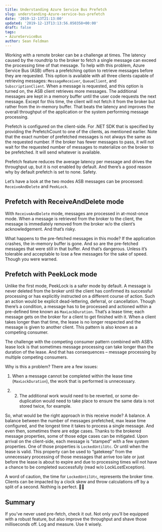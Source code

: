 ```yaml
---
title: Understanding Azure Service Bus Prefetch
slug: understanding-Azure-service-bus-prefetch
date: '2019-12-13T21:13:00'
updated: '2019-12-13T13:13:56.050358+00:00'
draft: false
tags:
- AzureServiceBus
author: Sean Feldman
---
```

Working with a remote broker can be a challenge at times. The latency caused by the roundtrip to the broker to fetch a single message can exceed the processing time of that message. To help with this problem, Azure Service Bus (ASB) offers a prefetching option to retrieve messages before they are requested. This option is available with all three clients capable of retrieving messages: `MessageReceiver`, `QueueClient`, and `SubscriptionClient`. When a message is requested, and this option is turned on, the ASB client retrieves more messages. The additional messages are kept in a memory buffer until the user code requests the next message. Except for this time, the client will not fetch it from the broker but rather from the in-memory buffer. That beats the latency and improves the overall throughput of the application or the system performing message processing.

Prefetch is configured on the client-side. For .NET SDK that is specified by providing the PrefetchCount to one of the clients, as mentioned earlier. Note that the exact number of prefetched messages is not always the same as the requested number. If the broker has fewer messages to pass, it will not wait for the requested number of messages to materialize on the broker to be prefetched. It will send whatever is available.

Prefetch feature reduces the average latency per message and drives the throughput up, but it is not enabled by default. And there’s a good reason why by default prefetch is set to none. Safety.

Let’s have a look at the two modes ASB messages can be processed: `ReceiveAndDelete` and `PeekLock`.

## Prefetch with ReceiveAndDelete mode

With `ReceiveAndDelete` mode, messages are processed in at-most-once mode. When a message is retrieved from the broker to the client, the message is immediately removed from the broker w/o the client’s acknowledgement. And that’s risky. 

What happens to the pre-fetched messages in this mode? If the application crashes, the in-memory buffer is gone. And so are the pre-fetched messages that were still in that buffer. And that’s dangerous. Unless it’s tolerable and acceptable to lose a few messages for the sake of speed. Though you were warned.

## Prefetch with PeekLock mode

Unlike the first mode, PeekLock is a safer mode by default. A message is never deleted from the broker until the client has confirmed its successful processing or has explicitly instructed on a different course of action. Such an action would be explicit dead-lettering, deferral, or cancellation. Though there’s a condition, a message has to be processed and actioned within a pre-defined time known as `MaxLockDuration`. That’s a lease time; each message gets on the broker for a client to get finished with it. When a client takes longer than that time, the lease is no longer respected and the message is given to another client. This pattern is also known as a competing consumer. 

The challenge with the competing consumer pattern combined with ASB’s lease lock is that sometimes message processing can take longer than the duration of the lease. And that has consequences – message processing by multiple competing consumers. 

Why is this a problem? There are a few issues:

 1. When a message cannot be completed within the lease time (`MaxLockDuration`), the work that is performed is unnecessary.
 1. 2.	The additional work would need to be reverted, or some de-duplication would need to take place to ensure the same data is not stored twice, for example.

So, what would be the right approach in this receive mode? A balance. A balance between the number of messages prefetched, max lease time configured, and the longest time it takes to process a single message. And even then, sometimes there are edge cases. Thanks to the brokered message properties, some of those edge cases can be mitigated. Upon arrival on the client-side, each message is “stamped” with a few system properties. One of those properties is `LockedUntilUtc`. Or until when the lease is valid. This property can be used to “gatekeep” from the unnecessary processing of those messages that arrive too late or just before the lease is about to expire and due to processing times will not have a chance to be completed successfully (read w/o LockLostException).

A word of caution, the time for `LockedUntilUtc`, represents the broker time. Clients can be impacted by a clock skew and throw calculations off by a split of a second. Nothing is perfect. 🤷‍♂‍

## Summary

If you’ve never used pre-fetch, check it out. Not only you’ll be equipped with a robust feature, but also improve the throughput and shave those milliseconds off. Log and measure. Use it wisely.
